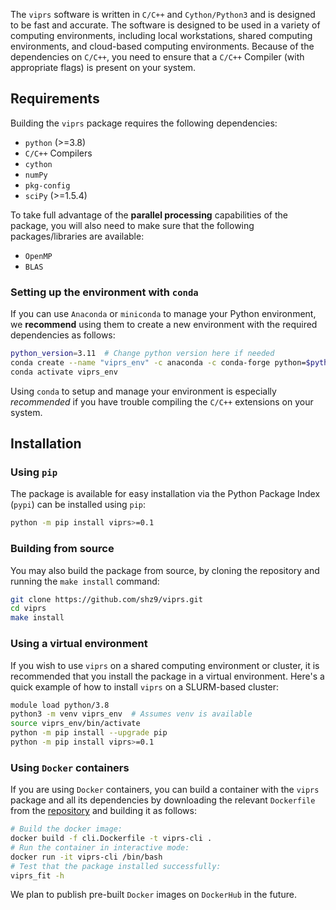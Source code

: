 The `viprs` software is written in `C/C++` and `Cython/Python3` and is designed to be fast and accurate.
The software is designed to be used in a variety of computing environments, including local workstations, 
shared computing environments, and cloud-based computing environments. Because of the dependencies on `C/C++`, you need 
to ensure that a `C/C++` Compiler (with appropriate flags) is present on your system.

## Requirements

Building the `viprs` package requires the following dependencies:

* `python` (>=3.8)
* `C/C++` Compilers
* `cython`
* `numPy` 
* `pkg-config`
* `sciPy` (>=1.5.4)

To take full advantage of the **parallel processing** capabilities of the package, you will also need to make sure that 
the following packages/libraries are available:

* `OpenMP` 
* `BLAS`

### Setting up the environment with `conda`

If you can use `Anaconda` or `miniconda` to manage your Python environment, we **recommend** using them to create 
a new environment with the required dependencies as follows:

```bash
python_version=3.11  # Change python version here if needed
conda create --name "viprs_env" -c anaconda -c conda-forge python=$python_version compilers pkg-config openblas -y
conda activate viprs_env
```

Using `conda` to setup and manage your environment is especially *recommended* if you have trouble compiling 
the `C/C++` extensions on your system.

## Installation

### Using `pip`

The package is available for easy installation via the Python Package Index (`pypi`) can 
be installed using `pip`:

```bash
python -m pip install viprs>=0.1
```

### Building from source

You may also build the package from source, by cloning the repository and 
running the `make install` command:

```bash
git clone https://github.com/shz9/viprs.git
cd viprs
make install
```

### Using a virtual environment

If you wish to use `viprs` on a shared computing environment or cluster, 
it is recommended that you install the package in a virtual environment. Here's a quick 
example of how to install `viprs` on a SLURM-based cluster:

```bash
module load python/3.8
python3 -m venv viprs_env  # Assumes venv is available
source viprs_env/bin/activate
python -m pip install --upgrade pip
python -m pip install viprs>=0.1
```

### Using `Docker` containers

If you are using `Docker` containers, you can build a container with the `viprs` package 
and all its dependencies by downloading the relevant `Dockerfile` from the 
[repository](https://github.com/shz9/viprs/tree/master/containers) and building it 
as follows:

```bash
# Build the docker image:
docker build -f cli.Dockerfile -t viprs-cli .
# Run the container in interactive mode:
docker run -it viprs-cli /bin/bash
# Test that the package installed successfully:
viprs_fit -h
```

We plan to publish pre-built `Docker` images on `DockerHub` in the future.
